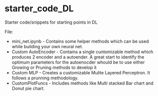 # starter_code_DL
Starter code/snippets for starting points in DL

File:
* mini_net.ipynb - Contains some helper methods which can be used while building your own neural net.
* Custom AutoEncoder - Contains a single cuntomizable method which produces 2 encoder and a autoender. A great start to identify the optimum parameters for the autoenocder whould be to use either Growing or Pruning methods to develop it
* Custom MLP - Creates a customizable Mulite Layered Perceptron. It follows a prunning methodology. 
* CustomPlotFuncs - Includes methods like Multi stacked Bar chart and Donut pie chart.